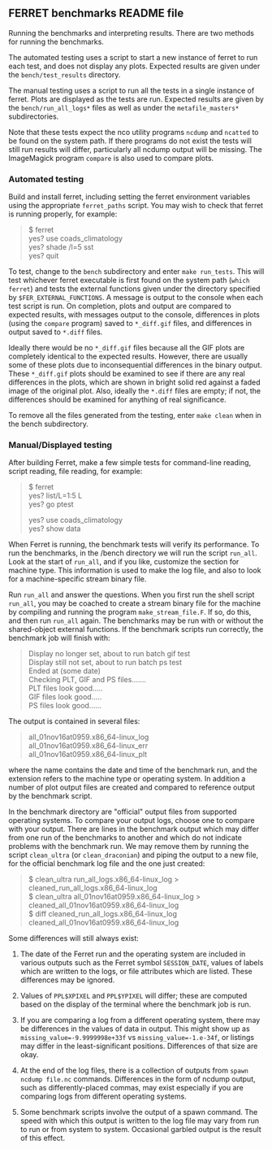 ## FERRET benchmarks README file

Running the benchmarks and interpreting results. There are two methods 
for running the benchmarks.

The automated testing uses a script to start a new instance of ferret to run 
each test, and does not display any plots. Expected results are given under 
the `bench/test_results` directory.

The manual testing uses a script to run all the tests in a single instance of 
ferret. Plots are displayed as the tests are run. Expected results are given 
by the `bench/run_all_logs*` files as well as under the `metafile_masters*` 
subdirectories.

Note that these tests expect the nco utility programs `ncdump` and `ncatted` 
to be found on the system path. If there programs do not exist the tests will 
still run results will differ, particularly all ncdump output will be missing.
The ImageMagick program `compare` is also used to compare plots.

### Automated testing

Build and install ferret, including setting the ferret environment variables 
using the appropriate `ferret_paths` script. You may wish to check that ferret
is running properly, for example:

> $ ferret  
> yes? use coads_climatology  
> yes? shade /l=5 sst  
> yes? quit  

To test, change to the `bench` subdirectory and enter `make run_tests`. 
This will test whichever ferret executable is first found on the system path 
(`which ferret`) and tests the external functions given under the directory 
specified by `$FER_EXTERNAL_FUNCTIONS`. A message is output to the console 
when each test script is run. On completion, plots and output are compared to 
expected results, with messages output to the console, differences in plots 
(using the `compare` program) saved to `*_diff.gif` files, and differences in 
output saved to `*.diff` files.

Ideally there would be no `*_diff.gif` files because all the GIF plots are 
completely identical to the expected results.  However, there are usually some 
of these plots due to inconsequential differences in the binary output. 
These `*_diff.gif` plots should be examined to see if there are any real 
differences in the plots, which are shown in bright solid red against a faded 
image of the original plot.  Also, ideally the `*.diff` files are empty; if 
not, the differences should be examined for anything of real significance.

To remove all the files generated from the testing, enter `make clean` when
in the bench subdirectory.

### Manual/Displayed testing

After building Ferret, make a few simple tests for command-line reading,
script reading, file reading, for example:

> $ ferret  
> yes? list/L=1:5 L  
> yes? go ptest  
>  
> yes? use coads_climatology  
> yes? show data  

When Ferret is running, the benchmark tests will verify its performance. To 
run the benchmarks, in the /bench directory we will run the script `run_all`. 
Look at the start of `run_all`, and if you like, customize the section for 
machine type. This information is used to make the log file, and also to look 
for a machine-specific stream binary file.

Run `run_all` and answer the questions. When you first run the shell script 
`run_all`, you may be coached to create a stream binary file for the machine 
by compiling and running the program `make_stream_file.F`. If so, do this, 
and then run `run_all` again. The benchmarks may be run with or without the 
shared-object external functions. If the benchmark scripts run correctly, 
the benchmark job will finish with:

> Display no longer set, about to run batch gif test  
> Display still not set, about to run batch ps test  
> Ended at (some date)  
> Checking PLT, GIF and PS files.......  
>     PLT files look good.....  
>     GIF files look good.....  
>     PS files look good......  

The output is contained in several files:

> all_01nov16at0959.x86_64-linux_log  
> all_01nov16at0959.x86_64-linux_err  
> all_01nov16at0959.x86_64-linux_plt  

where the name contains the date and time of the benchmark run, and the extension 
refers to the machine type or operating system. In addition a number of plot 
output files are created and compared to reference output by the benchmark script.

In the benchmark directory are "official" output files from supported operating 
systems. To compare your output logs, choose one to compare with your output. 
There are lines in the benchmark output which may differ from one run of the 
benchmarks to another and which do not indicate problems with the benchmark run. 
We may remove them by running the script `clean_ultra` (or `clean_draconian`) 
and piping the output to a new file, for the official benchmark log file and 
the one just created:

> $ clean_ultra run_all_logs.x86_64-linux_log \> cleaned_run_all_logs.x86_64-linux_log  
> $ clean_ultra all_01nov16at0959.x86_64-linux_log \> cleaned_all_01nov16at0959.x86_64-linux_log  
> $ diff cleaned_run_all_logs.x86_64-linux_log cleaned_all_01nov16at0959.x86_64-linux_log  

Some differences will still always exist: 

1. The date of the Ferret run and the operating system are included in various 
outputs such as the Ferret symbol `SESSION_DATE`, values of labels which are 
written to the logs, or file attributes which are listed. These differences 
may be ignored.

2. Values of `PPL$XPIXEL` and `PPL$YPIXEL` will differ; these are computed 
based on the display of the terminal where the benchmark job is run.

3. If you are comparing a log from a different operating system, there 
may be differences in the values of data in output. This might show up as 
`missing_value=-9.9999998e+33f` vs `missing_value=-1.e-34f`, 
or listings may differ in the least-significant positions. Differences of 
that size are okay. 

4. At the end of the log files, there is a collection of outputs from 
`spawn ncdump file.nc` commands.  Differences in the form of ncdump output, 
such as differently-placed commas, may exist especially if you are comparing 
logs from different operating systems.

5. Some benchmark scripts involve the output of a spawn command. The speed with 
which this output is written to the log file may vary from run to run or from 
system to system. Occasional garbled output is the result of this effect. 

